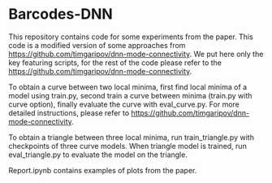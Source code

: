 # Barcodes-DNN
This repository contains code for some experiments from the paper. This code is a modified version of some approaches from https://github.com/timgaripov/dnn-mode-connectivity. We put here only the key featuring scripts, for the rest of the code please refer to the https://github.com/timgaripov/dnn-mode-connectivity.

To obtain a curve between two local minima, first find local minima of a model using train.py, second train a curve between minima (train.py with curve option), finally evaluate the curve with eval_curve.py. For more detailed instructions, please refer to https://github.com/timgaripov/dnn-mode-connectivity.

To obtain a triangle between three local minima, run train_triangle.py with checkpoints of three curve models. 
When triangle model is trained, run eval_triangle.py to evaluate the model on the triangle.

Report.ipynb contains examples of plots from the paper.

